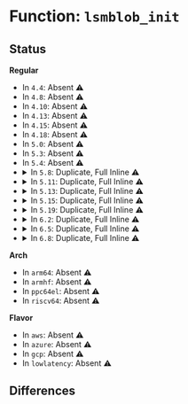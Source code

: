 # Function: <code>lsmblob_init</code>

## Status
<b>Regular</b>
<ul>
<li>
In <code>4.4</code>: Absent ⚠️
</li>
<li>
In <code>4.8</code>: Absent ⚠️
</li>
<li>
In <code>4.10</code>: Absent ⚠️
</li>
<li>
In <code>4.13</code>: Absent ⚠️
</li>
<li>
In <code>4.15</code>: Absent ⚠️
</li>
<li>
In <code>4.18</code>: Absent ⚠️
</li>
<li>
In <code>5.0</code>: Absent ⚠️
</li>
<li>
In <code>5.3</code>: Absent ⚠️
</li>
<li>
In <code>5.4</code>: Absent ⚠️
</li>
<li>
<details>
<summary>In <code>5.8</code>: Duplicate, Full Inline ⚠️</summary>

**Collision:** Static Duplication

**Inline:** Full

**Transformation:** False

**Instances:**

```
In kernel/auditsc.c (ffffffff811902dd)
Location: include/linux/security.h:193
Inline: True
Inline callers:
  - kernel/auditsc.c:__audit_syscall_exit
```
```
In security/security.c (ffffffff814a86a5)
Location: include/linux/security.h:193
Inline: True
Inline callers:
  - security/security.c:security_secctx_to_secid
  - security/security.c:security_ipc_getsecid
  - security/security.c:security_task_getsecid
  - security/security.c:security_cred_getsecid
  - security/security.c:security_inode_getsecid
```
```
In security/smack/smackfs.c (ffffffff814d7952)
Location: include/linux/security.h:193
Inline: True
Inline callers:
  - security/smack/smackfs.c:smk_write_net4addr
  - security/smack/smackfs.c:smk_netlabel_audit_set
```
</details>
</li>
<li>
<details>
<summary>In <code>5.11</code>: Duplicate, Full Inline ⚠️</summary>

**Collision:** Static Duplication

**Inline:** Full

**Transformation:** False

**Instances:**

```
In kernel/auditsc.c (ffffffff8118d55d)
Location: include/linux/security.h:195
Inline: True
Inline callers:
  - kernel/auditsc.c:__audit_syscall_exit
```
```
In security/security.c (ffffffff814c5c35)
Location: include/linux/security.h:195
Inline: True
Inline callers:
  - security/security.c:security_secctx_to_secid
  - security/security.c:security_ipc_getsecid
  - security/security.c:security_task_getsecid
  - security/security.c:security_cred_getsecid
  - security/security.c:security_inode_getsecid
```
```
In security/smack/smack_access.c (ffffffff814f49c5)
Location: include/linux/security.h:195
Inline: True
Inline callers:
  - security/smack/smack_access.c:smack_populate_secattr
```
```
In security/smack/smackfs.c (ffffffff814f4ed2)
Location: include/linux/security.h:195
Inline: True
Inline callers:
  - security/smack/smackfs.c:smk_write_net4addr
  - security/smack/smackfs.c:smk_netlabel_audit_set
```
</details>
</li>
<li>
<details>
<summary>In <code>5.13</code>: Duplicate, Full Inline ⚠️</summary>

**Collision:** Static Duplication

**Inline:** Full

**Transformation:** False

**Instances:**

```
In kernel/auditsc.c (ffffffff8118e3ad)
Location: include/linux/security.h:196
Inline: True
Inline callers:
  - kernel/auditsc.c:__audit_syscall_exit
```
```
In security/security.c (ffffffff814cbf12)
Location: include/linux/security.h:196
Inline: True
Inline callers:
  - security/security.c:security_secctx_to_secid
  - security/security.c:security_ipc_getsecid
  - security/security.c:security_task_getsecid_obj
  - security/security.c:security_task_getsecid_subj
  - security/security.c:security_cred_getsecid
  - security/security.c:security_inode_getsecid
```
```
In security/smack/smack_access.c (ffffffff814fb935)
Location: include/linux/security.h:196
Inline: True
Inline callers:
  - security/smack/smack_access.c:smack_populate_secattr
```
```
In security/smack/smackfs.c (ffffffff814fbe42)
Location: include/linux/security.h:196
Inline: True
Inline callers:
  - security/smack/smackfs.c:smk_write_net4addr
  - security/smack/smackfs.c:smk_netlabel_audit_set
```
</details>
</li>
<li>
<details>
<summary>In <code>5.15</code>: Duplicate, Full Inline ⚠️</summary>

**Collision:** Static Duplication

**Inline:** Full

**Transformation:** False

**Instances:**

```
In kernel/auditsc.c (ffffffff811b71c9)
Location: include/linux/security.h:196
Inline: True
Inline callers:
  - kernel/auditsc.c:__audit_syscall_exit
```
```
In security/security.c (ffffffff81524e92)
Location: include/linux/security.h:196
Inline: True
Inline callers:
  - security/security.c:security_secctx_to_secid
  - security/security.c:security_ipc_getsecid
  - security/security.c:security_task_getsecid_obj
  - security/security.c:security_task_getsecid_subj
  - security/security.c:security_cred_getsecid
  - security/security.c:security_inode_getsecid
```
```
In security/smack/smack_access.c (ffffffff815565a5)
Location: include/linux/security.h:196
Inline: True
Inline callers:
  - security/smack/smack_access.c:smack_populate_secattr
```
```
In security/smack/smackfs.c (ffffffff81556ab8)
Location: include/linux/security.h:196
Inline: True
Inline callers:
  - security/smack/smackfs.c:smk_write_net4addr
  - security/smack/smackfs.c:smk_netlabel_audit_set
```
</details>
</li>
<li>
<details>
<summary>In <code>5.19</code>: Duplicate, Full Inline ⚠️</summary>

**Collision:** Static Duplication

**Inline:** Full

**Transformation:** False

**Instances:**

```
In kernel/auditsc.c (ffffffff811e74bb)
Location: include/linux/security.h:180
Inline: True
Inline callers:
  - kernel/auditsc.c:audit_reset_context
```
```
In security/security.c (ffffffff815b8e56)
Location: include/linux/security.h:180
Inline: True
Inline callers:
  - security/security.c:security_secctx_to_secid
  - security/security.c:security_ipc_getsecid
  - security/security.c:security_task_getsecid_obj
  - security/security.c:security_current_getsecid_subj
  - security/security.c:security_cred_getsecid
  - security/security.c:security_inode_getsecid
```
```
In security/smack/smackfs.c (ffffffff815f3fd3)
Location: include/linux/security.h:180
Inline: True
Inline callers:
  - security/smack/smackfs.c:smk_write_net4addr
```
```
In net/netlink/af_netlink.c (ffffffff81caaa76)
Location: include/linux/security.h:180
Inline: True
```
```
In net/ipv4/ip_sockglue.c (ffffffff81cde9ed)
Location: include/linux/security.h:180
Inline: True
Inline callers:
  - net/ipv4/ip_sockglue.c:ip_cmsg_recv_offset
```
```
In net/unix/af_unix.c (ffffffff81d7d9b6)
Location: include/linux/security.h:180
Inline: True
```
</details>
</li>
<li>
<details>
<summary>In <code>6.2</code>: Duplicate, Full Inline ⚠️</summary>

**Collision:** Static Duplication

**Inline:** Full

**Transformation:** False

**Instances:**

```
In kernel/auditsc.c (ffffffff8122d62a)
Location: include/linux/security.h:200
Inline: True
Inline callers:
  - kernel/auditsc.c:audit_reset_context
```
```
In security/security.c (ffffffff81664546)
Location: include/linux/security.h:200
Inline: True
Inline callers:
  - security/security.c:security_secctx_to_secid
  - security/security.c:security_ipc_getsecid
  - security/security.c:security_task_getsecid_obj
  - security/security.c:security_current_getsecid_subj
  - security/security.c:security_cred_getsecid
  - security/security.c:security_inode_getsecid
```
```
In security/smack/smackfs.c (ffffffff816a4963)
Location: include/linux/security.h:200
Inline: True
Inline callers:
  - security/smack/smackfs.c:smk_write_net4addr
```
```
In net/netlink/af_netlink.c (ffffffff81e67b66)
Location: include/linux/security.h:200
Inline: True
```
```
In net/ipv4/ip_sockglue.c (ffffffff81e9e90d)
Location: include/linux/security.h:200
Inline: True
Inline callers:
  - net/ipv4/ip_sockglue.c:ip_cmsg_recv_offset
```
```
In net/unix/af_unix.c (ffffffff81f4aaf6)
Location: include/linux/security.h:200
Inline: True
```
</details>
</li>
<li>
<details>
<summary>In <code>6.5</code>: Duplicate, Full Inline ⚠️</summary>

**Collision:** Static Duplication

**Inline:** Full

**Transformation:** False

**Instances:**

```
In kernel/auditsc.c (ffffffff812433ba)
Location: include/linux/security.h:200
Inline: True
Inline callers:
  - kernel/auditsc.c:audit_reset_context
```
```
In security/security.c (ffffffff8169ca1f)
Location: include/linux/security.h:200
Inline: True
Inline callers:
  - security/security.c:security_secctx_to_secid
  - security/security.c:security_ipc_getsecid
  - security/security.c:security_task_getsecid_obj
  - security/security.c:security_current_getsecid_subj
  - security/security.c:security_cred_getsecid
  - security/security.c:security_inode_getsecid
```
```
In security/smack/smackfs.c (ffffffff816dccb3)
Location: include/linux/security.h:200
Inline: True
Inline callers:
  - security/smack/smackfs.c:smk_write_net4addr
```
```
In net/netlink/af_netlink.c (ffffffff81ec3a04)
Location: include/linux/security.h:200
Inline: True
```
```
In net/ipv4/ip_sockglue.c (ffffffff81efd10c)
Location: include/linux/security.h:200
Inline: True
Inline callers:
  - net/ipv4/ip_sockglue.c:ip_cmsg_recv_offset
```
```
In net/unix/af_unix.c (0)
Location: include/linux/security.h:200
Inline: True
```
</details>
</li>
<li>
<details>
<summary>In <code>6.8</code>: Duplicate, Full Inline ⚠️</summary>

**Collision:** Static Duplication

**Inline:** Full

**Transformation:** False

**Instances:**

```
In kernel/auditsc.c (ffffffff8125d366)
Location: include/linux/security.h:305
Inline: True
Inline callers:
  - kernel/auditsc.c:audit_reset_context
```
```
In security/security.c (ffffffff816dda85)
Location: include/linux/security.h:305
Inline: True
Inline callers:
  - security/security.c:security_ipc_getlsmblob
  - security/security.c:security_task_getlsmblob_obj
  - security/security.c:security_current_getlsmblob_subj
  - security/security.c:security_cred_getlsmblob
```
</details>
</li>
</ul>
<b>Arch</b>
<ul>
<li>
In <code>arm64</code>: Absent ⚠️
</li>
<li>
In <code>armhf</code>: Absent ⚠️
</li>
<li>
In <code>ppc64el</code>: Absent ⚠️
</li>
<li>
In <code>riscv64</code>: Absent ⚠️
</li>
</ul>
<b>Flavor</b>
<ul>
<li>
In <code>aws</code>: Absent ⚠️
</li>
<li>
In <code>azure</code>: Absent ⚠️
</li>
<li>
In <code>gcp</code>: Absent ⚠️
</li>
<li>
In <code>lowlatency</code>: Absent ⚠️
</li>
</ul>

## Differences
